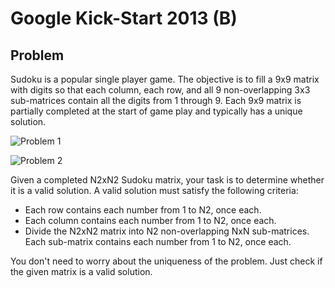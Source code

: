 # Google Kick-Start 2013 (B)

## Problem 

Sudoku is a popular single player game. The objective is to fill a 9x9 matrix with digits so that each column, each row, and all 9 non-overlapping 3x3 sub-matrices contain all the digits from 1 through 9. Each 9x9 matrix is partially completed at the start of game play and typically has a unique solution.

![Problem 1](D:\Projects\KickStart\2013\B\sudoku-checker\assets\problem-1.png "Problem 1") 

![Problem 2](D:\Projects\KickStart\2013\B\sudoku-checker\assets\problem-2.png "Problem 2")

Given a completed N2xN2 Sudoku matrix, your task is to determine whether it is a valid solution. A valid solution must satisfy the following criteria:

* Each row contains each number from 1 to N2, once each.
* Each column contains each number from 1 to N2, once each.
* Divide the N2xN2 matrix into N2 non-overlapping NxN sub-matrices. Each sub-matrix contains each number from 1 to N2, once each.

You don't need to worry about the uniqueness of the problem. Just check if the given matrix is a valid solution.



